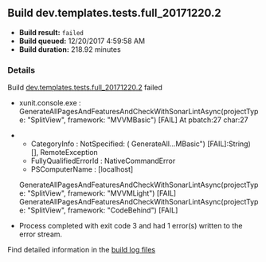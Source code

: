 ## Build dev.templates.tests.full_20171220.2
- **Build result:** `failed`
- **Build queued:** 12/20/2017 4:59:58 AM
- **Build duration:** 218.92 minutes
### Details
Build [dev.templates.tests.full_20171220.2](https://winappstudio.visualstudio.com/web/build.aspx?pcguid=a4ef43be-68ce-4195-a619-079b4d9834c2&builduri=vstfs%3a%2f%2f%2fBuild%2fBuild%2f24474) failed

+ xunit.console.exe :     GenerateAllPagesAndFeaturesAndCheckWithSonarLintAsync(projectType: "SplitView", framework: 
"MVVMBasic") [FAIL]
At pbatch:27 char:27
+ 
    + CategoryInfo          : NotSpecified: (    GenerateAll...MBasic") [FAIL]:String) [], RemoteException
    + FullyQualifiedErrorId : NativeCommandError
    + PSComputerName        : [localhost]
 
    GenerateAllPagesAndFeaturesAndCheckWithSonarLintAsync(projectType: "SplitView", framework: "MVVMLight") [FAIL]
    GenerateAllPagesAndFeaturesAndCheckWithSonarLintAsync(projectType: "SplitView", framework: "CodeBehind") [FAIL]

+ Process completed with exit code 3 and had 1 error(s) written to the error stream.

Find detailed information in the [build log files](https://uwpctdiags.blob.core.windows.net/buildlogs/dev.templates.tests.full_20171220.2_logs.zip)
